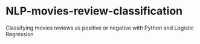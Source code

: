 # NLP-movies-review-classification
Classifying movies reviews as positive or negative with Python and Logistic Regression
